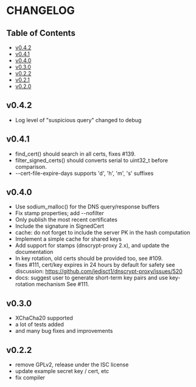 # CHANGELOG

## Table of Contents

* [v0.4.2](#v042)
* [v0.4.1](#v041)
* [v0.4.0](#v040)
* [v0.3.0](#v030)
* [v0.2.2](#v022)
* [v0.2.1](#v021)
* [v0.2.0](#v020)

## v0.4.2

- Log level of "suspicious query" changed to debug

## v0.4.1

- find_cert() should search in all certs, fixes #139.
- filter_signed_certs() should converts serial to uint32_t before comparison.
- --cert-file-expire-days supports 'd', 'h', 'm', 's' suffixes

## v0.4.0

- Use sodium_malloc() for the DNS query/response buffers
- Fix stamp properties; add --nofilter
- Only publish the most recent certificates
- Include the signature in SignedCert
- cache: do not forget to include the server PK in the hash computation
- Implement a simple cache for shared keys
- Add support for stamps (dnscrypt-proxy 2.x), and update the documentation
- In key rotation, old certs should be provided too, see #109.
- fixes #111, cert/key expires in 24 hours by default for safety see discussion: https://github.com/jedisct1/dnscrypt-proxy/issues/520
- docs: suggest user to generate short-term key pairs and use key-rotation mechanism See #111.

## v0.3.0

- XChaCha20 supported
- a lot of tests added
- and many bug fixes and improvements

## v0.2.2

- remove GPLv2, release under the ISC license
- update example secret key / cert, etc
- fix compiler